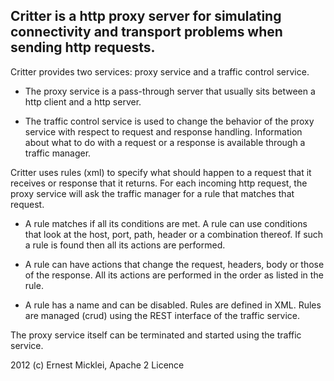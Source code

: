 ## Critter is a http proxy server for simulating connectivity and transport problems when sending http requests.

Critter provides two services: proxy service and a traffic control service.

* The proxy service is a pass-through server that usually sits between a http client and a http server.

* The traffic control service is used to change the behavior of the proxy service with respect to request and response handling.
Information about what to do with a request or a response is available through a traffic manager.

Critter uses rules (xml) to specify what should happen to a request that it receives or response that it returns.
For each incoming http request, the proxy service will ask the traffic manager for a rule that matches that request.

* A rule matches if all its conditions are met. A rule can use conditions that look at the host, port, path, header or a combination thereof. If such a rule is found then all its actions are performed. 

* A rule can have actions that change the request, headers, body or those of the response.
All its actions are performed in the order as listed in the rule.

* A rule has a name and can be disabled. Rules are defined in XML.
Rules are managed (crud) using the REST interface of the traffic service.

The proxy service itself can be terminated and started using the traffic service.

2012 (c) Ernest Micklei, Apache 2 Licence
